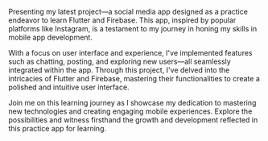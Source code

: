 Presenting my latest project—a social media app designed as a practice endeavor to learn Flutter and Firebase. This app, inspired by popular platforms like Instagram, is a testament to my journey in honing my skills in mobile app development.

With a focus on user interface and experience, I've implemented features such as chatting, posting, and exploring new users—all seamlessly integrated within the app. Through this project, I've delved into the intricacies of Flutter and Firebase, mastering their functionalities to create a polished and intuitive user interface.

Join me on this learning journey as I showcase my dedication to mastering new technologies and creating engaging mobile experiences. Explore the possibilities and witness firsthand the growth and development reflected in this practice app for learning.
